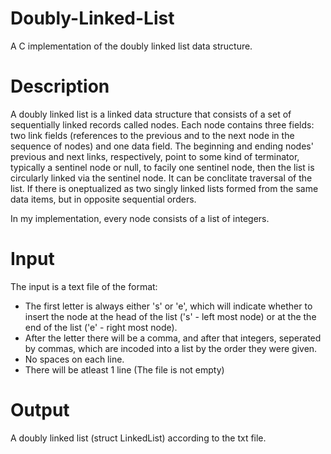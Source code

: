 # Doubly-Linked-List
A C implementation of the doubly linked list data structure.

# Description
A doubly linked list is a linked data structure that consists of a set of sequentially linked records called nodes.
Each node contains three fields: two link fields (references to the previous and to the next node in the sequence of nodes) and one data field.
The beginning and ending nodes' previous and next links, respectively, point to some kind of terminator, typically a sentinel node or null,
to facily one sentinel node, then the list is circularly linked via the sentinel node. It can be conclitate traversal of the list.
If there is oneptualized as two singly linked lists formed from the same data items, but in opposite sequential orders.

In my implementation, every node consists of a list of integers.

# Input
The input is a text file of the format:
* The first letter is always either 's' or 'e', which will indicate whether to insert
  the node at the head of the list ('s' - left most node) or at the the end of the list ('e' - right most node).
* After the letter there will be a comma, and after that integers, seperated by commas, which are incoded into a list by
  the order they were given.
* No spaces on each line.
* There will be atleast 1 line (The file is not empty)

# Output
A doubly linked list (struct LinkedList) according to the txt file.
